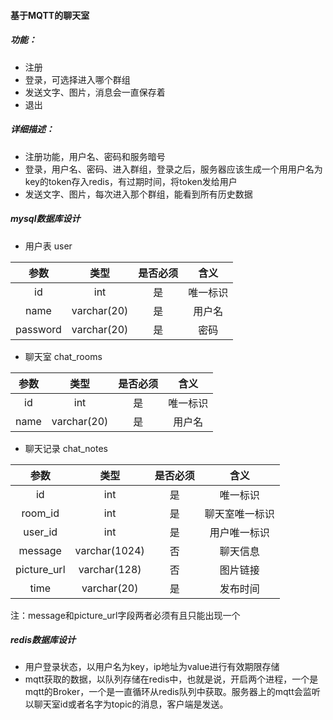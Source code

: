#### 基于MQTT的聊天室

##### 功能：

- 注册
- 登录，可选择进入哪个群组
- 发送文字、图片，消息会一直保存着
- 退出

##### 详细描述：

- 注册功能，用户名、密码和服务暗号
- 登录，用户名、密码、进入群组，登录之后，服务器应该生成一个用用户名为key的token存入redis，有过期时间，将token发给用户
- 发送文字、图片，每次进入那个群组，能看到所有历史数据





##### mysql数据库设计

- 用户表 user

|   参数   |    类型     | 是否必须 |   含义   |
| :------: | :---------: | :------: | :------: |
|    id    |     int     |    是    | 唯一标识 |
|   name   | varchar(20) |    是    |  用户名  |
| password | varchar(20) |    是    |   密码   |

- 聊天室 chat_rooms

| 参数 |    类型     | 是否必须 |   含义   |
| :--: | :---------: | :------: | :------: |
|  id  |     int     |    是    | 唯一标识 |
| name | varchar(20) |    是    |  用户名  |

- 聊天记录 chat_notes

|    参数     |     类型      | 是否必须 |      含义      |
| :---------: | :-----------: | :------: | :------------: |
|     id      |      int      |    是    |    唯一标识    |
|   room_id   |      int      |    是    | 聊天室唯一标识 |
|   user_id   |      int      |    是    |  用户唯一标识  |
|   message   | varchar(1024) |    否    |    聊天信息    |
| picture_url | varchar(128)  |    否    |    图片链接    |
|    time     |  varchar(20)  |    是    |    发布时间    |

注：message和picture_url字段两者必须有且只能出现一个



##### redis数据库设计

- 用户登录状态，以用户名为key，ip地址为value进行有效期限存储
- mqtt获取的数据，以队列存储在redis中，也就是说，开启两个进程，一个是mqtt的Broker，一个是一直循环从redis队列中获取。服务器上的mqtt会监听以聊天室id或者名字为topic的消息，客户端是发送。